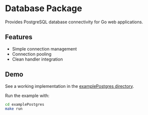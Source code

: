 # Database Package

Provides PostgreSQL database connectivity for Go web applications.

## Features

- Simple connection management
- Connection pooling
- Clean handler integration

## Demo

See a working implementation in the [examplePostgres directory](./examplePostgres).

Run the example with:
```sh
cd examplePostgres
make run
